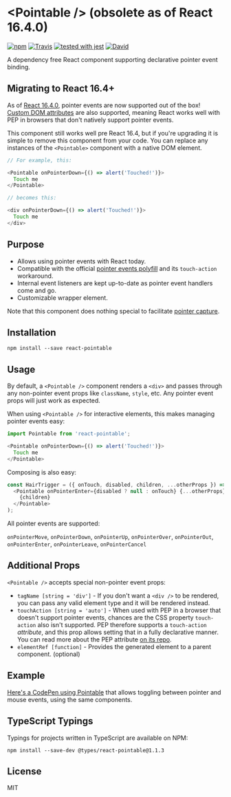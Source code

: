 # &lt;Pointable /&gt; (obsolete as of React 16.4.0)

[![npm](https://img.shields.io/npm/v/react-pointable.svg?style=flat-square)](https://www.npmjs.com/package/react-pointable) [![Travis](https://img.shields.io/travis/MilllerTime/react-pointable/master.svg?style=flat-square)](https://travis-ci.org/MilllerTime/react-pointable) [![tested with jest](https://img.shields.io/badge/tested_with-jest-99424f.svg?style=flat-square)](https://github.com/facebook/jest) [![David](https://img.shields.io/david/dev/MilllerTime/react-pointable.svg?style=flat-square)](https://david-dm.org/MilllerTime/react-pointable?type=dev)


A dependency free React component supporting declarative pointer event binding.

## Migrating to React 16.4+

As of [React 16.4.0](https://reactjs.org/blog/2018/05/23/react-v-16-4.html), pointer events are now supported out of the box! [Custom DOM attributes](https://reactjs.org/blog/2017/09/08/dom-attributes-in-react-16.html) are also supported, meaning React works well with PEP in browsers that don't natively support pointer events.

This component still works well pre React 16.4, but if you're upgrading it is simple to remove this component from your code. You can replace any instances of the `<Pointable>` component with a native DOM element.

```javascript
// For example, this:

<Pointable onPointerDown={() => alert('Touched!')}>
  Touch me
</Pointable>

// becomes this:

<div onPointerDown={() => alert('Touched!')}>
  Touch me
</div>
```

## Purpose

- Allows using pointer events with React today.
- Compatible with the official [pointer events polyfill](https://github.com/jquery/PEP) and its `touch-action` workaround.
- Internal event listeners are kept up-to-date as pointer event handlers come and go.
- Customizable wrapper element.

Note that this component does nothing special to facilitate [pointer capture](https://developer.mozilla.org/en-US/docs/Web/API/Pointer_events#Pointer_capture).

## Installation

```
npm install --save react-pointable
```

## Usage
By default, a `<Pointable />` component renders a `<div>` and passes through any non-pointer event props like `className`, `style`, etc. Any pointer event props will just work as expected.

When using `<Pointable />` for interactive elements, this makes managing pointer events easy:
```javascript
import Pointable from 'react-pointable';

<Pointable onPointerDown={() => alert('Touched!')}>
  Touch me
</Pointable>
```

Composing is also easy:
```javascript
const HairTrigger = ({ onTouch, disabled, children, ...otherProps }) => (
  <Pointable onPointerEnter={disabled ? null : onTouch} {...otherProps}>
    {children}
  </Pointable>
);
```

All pointer events are supported:

`onPointerMove`, `onPointerDown`, `onPointerUp`, `onPointerOver`, `onPointerOut`, `onPointerEnter`, `onPointerLeave`, `onPointerCancel`

## Additional Props
`<Pointable />` accepts special non-pointer event props:

- `tagName [string = 'div']` - If you don't want a `<div />`  to be rendered, you can pass any valid element type and it will be rendered instead.
- `touchAction [string = 'auto']` - When used with PEP in a browser that doesn't support pointer events, chances are the CSS property `touch-action` also isn't supported. PEP therefore supports a `touch-action` _attribute_, and this prop allows setting that in a fully declarative manner. You can read more about the PEP attribute [on its repo](https://github.com/jquery/PEP#polyfill-limitations).
- `elementRef [function]` - Provides the generated element to a parent component. (optional)

## Example
[Here's a CodePen using Pointable](http://codepen.io/MillerTime/pen/QKaLky/) that allows toggling between pointer and mouse events, using the same components.

## TypeScript Typings
Typings for projects written in TypeScript are available on NPM:

```
npm install --save-dev @types/react-pointable@1.1.3
```


## License
MIT

